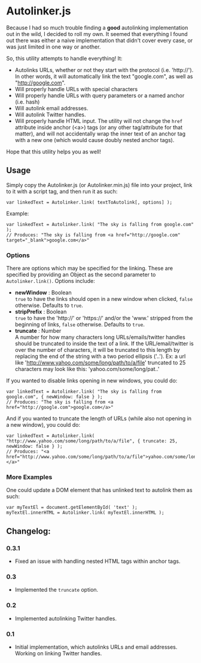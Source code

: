# Autolinker.js

Because I had so much trouble finding a **good** autolinking implementation out in the wild, I decided to roll my own. It seemed that everything I found out there was either a naive implementation that didn't cover every case, or was just limited in one way or another. 

So, this utility attempts to handle everything! It:

- Autolinks URLs, whether or not they start with the protocol (i.e. 'http://'). In other words, it will automatically link the text "google.com", as well as "http://google.com".
- Will properly handle URLs with special characters
- Will properly handle URLs with query parameters or a named anchor (i.e. hash)
- Will autolink email addresses.
- Will autolink Twitter handles.
- Will properly handle HTML input. The utility will not change the `href` attribute inside anchor (&lt;a&gt;) tags (or any other tag/attribute for that matter), and will not accidentally wrap the inner text of an anchor tag with a new one (which would cause doubly nested anchor tags).

Hope that this utility helps you as well!


## Usage

Simply copy the Autolinker.js (or Autolinker.min.js) file into your project, link to it with a script tag, and then run it as such:

	var linkedText = Autolinker.link( textToAutolink[, options] );
	
Example:

	var linkedText = Autolinker.link( "The sky is falling from google.com" );
	// Produces: "The sky is falling from <a href="http://google.com" target="_blank">google.com</a>"
	
### Options
There are options which may be specified for the linking. These are specified by providing an Object as the second parameter to `Autolinker.link()`. Options include:

- **newWindow** : Boolean<br />
  `true` to have the links should open in a new window when clicked, `false` otherwise. Defaults to `true`.
- **stripPrefix** : Boolean<br />
  `true` to have the 'http://' or 'https://' and/or the 'www.' stripped from the beginning of links, `false` otherwise. Defaults to `true`.
- **truncate** : Number<br />
  A number for how many characters long URLs/emails/twitter handles should be truncated to inside the text of a link. If the URL/email/twitter is over the number of characters, it will be truncated to this length by replacing the end of the string with a two period ellipsis ('..').
  Ex: a url like 'http://www.yahoo.com/some/long/path/to/a/file' truncated to 25 characters may look like this: 'yahoo.com/some/long/pat..'


If you wanted to disable links opening in new windows, you could do:

	var linkedText = Autolinker.link( "The sky is falling from google.com", { newWindow: false } );
	// Produces: "The sky is falling from <a href="http://google.com">google.com</a>"

And if you wanted to truncate the length of URLs (while also not opening in a new window), you could do:

	var linkedText = Autolinker.link( "http://www.yahoo.com/some/long/path/to/a/file", { truncate: 25, newWindow: false } );
	// Produces: "<a href="http://www.yahoo.com/some/long/path/to/a/file">yahoo.com/some/long/pat..</a>"


### More Examples
One could update a DOM element that has unlinked text to autolink them as such:

	var myTextEl = document.getElementById( 'text' );
	myTextEl.innerHTML = Autolinker.link( myTextEl.innerHTML );

## Changelog:

### 0.3.1

- Fixed an issue with handling nested HTML tags within anchor tags.

### 0.3

- Implemented the `truncate` option.

### 0.2

- Implemented autolinking Twitter handles.

### 0.1

* Initial implementation, which autolinks URLs and email addresses. Working on linking Twitter handles.
